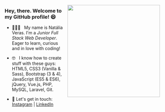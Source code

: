 <p>
  <a href="#"><img width="300" align='right' style='bordex-box: 10px' src="https://cdn.dribbble.com/users/1708950/screenshots/4188877/developer_med.gif"></a>
</p>

### Hey, there. Welcome to my GitHub profile! 😄

- 👩🏻‍💻  &nbsp; My name is Natália Veras. I'm a _Junior Full Stack Web Developer_. Eager to learn, curious and in love with coding! 

- 🤓 &nbsp; I know how to create stuff with these guys: HTML5, CSS3 (Vanilla & Sass), Bootstrap (3 & 4), JavaScript (ES5 & ES6), jQuery, Vue.js, PHP, MySQL, Laravel, Git.

- 📝 Let's get in touch: <a href="https://www.instagram.com/nataliavrs/">Instagram</a> | <a href="https://www.linkedin.com/in/nataliaveras/">LinkedIn</a>

